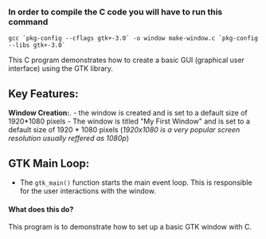 ### In order to compile the C code you will have to run this command 
`` gcc `pkg-config --cflags gtk+-3.0` -o window make-window.c `pkg-config --libs gtk+-3.0`  `` 

This C program demonstrates how to create a basic GUI (graphical user interface) using the GTK library.


## **Key Features:**
  
  **Window Creation:**.
    - the window is created and is set to a default size of 1920*1080 pixels
    - The window is titled "My First Window" and is set to a default size of 1920 * 1080 pixels
      (*1920x1080 is a very popular screen resolution usually reffered as 1080p*)
      
## **GTK Main Loop:**
   - The `gtk_main()` function starts the main event loop.  This is responsible for the user interactions with the window.  

#### **What does this do?**
This program is to demonstrate how to set up a basic GTK window with C.
